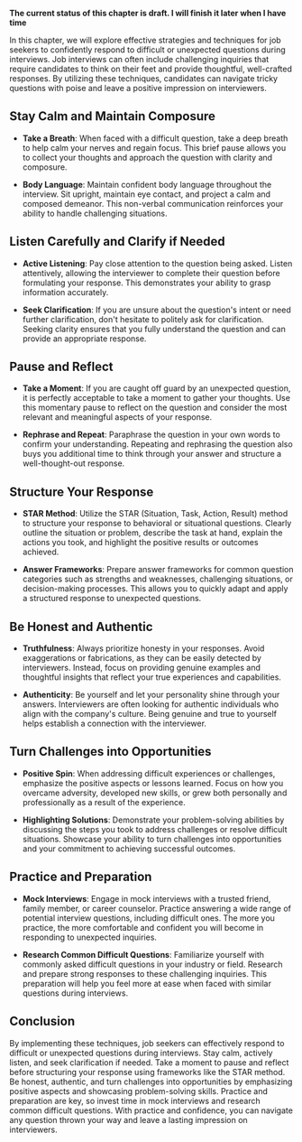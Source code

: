 **The current status of this chapter is draft. I will finish it later when I have time**

In this chapter, we will explore effective strategies and techniques for job seekers to confidently respond to difficult or unexpected questions during interviews. Job interviews can often include challenging inquiries that require candidates to think on their feet and provide thoughtful, well-crafted responses. By utilizing these techniques, candidates can navigate tricky questions with poise and leave a positive impression on interviewers.

Stay Calm and Maintain Composure
--------------------------------

* **Take a Breath**: When faced with a difficult question, take a deep breath to help calm your nerves and regain focus. This brief pause allows you to collect your thoughts and approach the question with clarity and composure.

* **Body Language**: Maintain confident body language throughout the interview. Sit upright, maintain eye contact, and project a calm and composed demeanor. This non-verbal communication reinforces your ability to handle challenging situations.

Listen Carefully and Clarify if Needed
--------------------------------------

* **Active Listening**: Pay close attention to the question being asked. Listen attentively, allowing the interviewer to complete their question before formulating your response. This demonstrates your ability to grasp information accurately.

* **Seek Clarification**: If you are unsure about the question's intent or need further clarification, don't hesitate to politely ask for clarification. Seeking clarity ensures that you fully understand the question and can provide an appropriate response.

Pause and Reflect
-----------------

* **Take a Moment**: If you are caught off guard by an unexpected question, it is perfectly acceptable to take a moment to gather your thoughts. Use this momentary pause to reflect on the question and consider the most relevant and meaningful aspects of your response.

* **Rephrase and Repeat**: Paraphrase the question in your own words to confirm your understanding. Repeating and rephrasing the question also buys you additional time to think through your answer and structure a well-thought-out response.

Structure Your Response
-----------------------

* **STAR Method**: Utilize the STAR (Situation, Task, Action, Result) method to structure your response to behavioral or situational questions. Clearly outline the situation or problem, describe the task at hand, explain the actions you took, and highlight the positive results or outcomes achieved.

* **Answer Frameworks**: Prepare answer frameworks for common question categories such as strengths and weaknesses, challenging situations, or decision-making processes. This allows you to quickly adapt and apply a structured response to unexpected questions.

Be Honest and Authentic
-----------------------

* **Truthfulness**: Always prioritize honesty in your responses. Avoid exaggerations or fabrications, as they can be easily detected by interviewers. Instead, focus on providing genuine examples and thoughtful insights that reflect your true experiences and capabilities.

* **Authenticity**: Be yourself and let your personality shine through your answers. Interviewers are often looking for authentic individuals who align with the company's culture. Being genuine and true to yourself helps establish a connection with the interviewer.

Turn Challenges into Opportunities
----------------------------------

* **Positive Spin**: When addressing difficult experiences or challenges, emphasize the positive aspects or lessons learned. Focus on how you overcame adversity, developed new skills, or grew both personally and professionally as a result of the experience.

* **Highlighting Solutions**: Demonstrate your problem-solving abilities by discussing the steps you took to address challenges or resolve difficult situations. Showcase your ability to turn challenges into opportunities and your commitment to achieving successful outcomes.

Practice and Preparation
------------------------

* **Mock Interviews**: Engage in mock interviews with a trusted friend, family member, or career counselor. Practice answering a wide range of potential interview questions, including difficult ones. The more you practice, the more comfortable and confident you will become in responding to unexpected inquiries.

* **Research Common Difficult Questions**: Familiarize yourself with commonly asked difficult questions in your industry or field. Research and prepare strong responses to these challenging inquiries. This preparation will help you feel more at ease when faced with similar questions during interviews.

Conclusion
----------

By implementing these techniques, job seekers can effectively respond to difficult or unexpected questions during interviews. Stay calm, actively listen, and seek clarification if needed. Take a moment to pause and reflect before structuring your response using frameworks like the STAR method. Be honest, authentic, and turn challenges into opportunities by emphasizing positive aspects and showcasing problem-solving skills. Practice and preparation are key, so invest time in mock interviews and research common difficult questions. With practice and confidence, you can navigate any question thrown your way and leave a lasting impression on interviewers.
